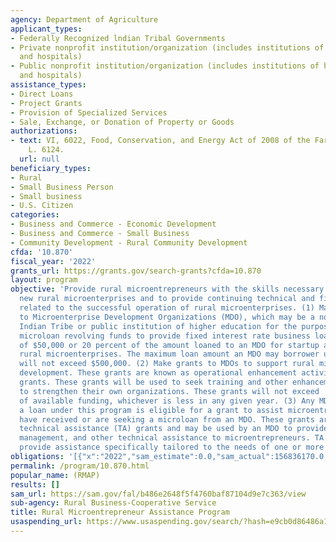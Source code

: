 ```yaml
---
agency: Department of Agriculture
applicant_types:
- Federally Recognized lndian Tribal Governments
- Private nonprofit institution/organization (includes institutions of higher education
  and hospitals)
- Public nonprofit institution/organization (includes institutions of higher education
  and hospitals)
assistance_types:
- Direct Loans
- Project Grants
- Provision of Specialized Services
- Sale, Exchange, or Donation of Property or Goods
authorizations:
- text: VI, 6022, Food, Conservation, and Energy Act of 2008 of the Farm Bill. Pub.
    L. 6124.
  url: null
beneficiary_types:
- Rural
- Small Business Person
- Small business
- U.S. Citizen
categories:
- Business and Commerce - Economic Development
- Business and Commerce - Small Business
- Community Development - Rural Community Development
cfda: '10.870'
fiscal_year: '2022'
grants_url: https://grants.gov/search-grants?cfda=10.870
layout: program
objective: 'Provide rural microentrepreneurs with the skills necessary to establish
  new rural microenterprises and to provide continuing technical and financial assistance
  related to the successful operation of rural microenterprises. (1) Make direct loans
  to Microenterprise Development Organizations (MDO), which may be a non-profit entity,
  Indian Tribe or public institution of higher education for the purpose of capitalizing
  microloan revolving funds to provide fixed interest rate business loans of the lesser
  of $50,000 or 20 percent of the amount loaned to an MDO for startup and growing
  rural microenterprises. The maximum loan amount an MDO may borrower under this program
  will not exceed $500,000. (2) Make grants to MDOs to support rural microenterprise
  development. These grants are known as operational enhancement activities or services
  grants. These grants will be used to seek training and other enhancement services
  to strengthen their own organizations. These grants will not exceed  10 percent
  of available funding, whichever is less in any given year. (3) Any MDO that receives
  a loan under this program is eligible for a grant to assist microentrepreneurs who
  have received or are seeking a microloan from an MDO. These grants are known as
  technical assistance (TA) grants and may be used by an MDO to provide marketing,
  management, and other technical assistance to microentrepreneurs. TA grants will
  provide assistance specifically tailored to the needs of one or more microentrepreneurs.  '
obligations: '[{"x":"2022","sam_estimate":0.0,"sam_actual":156836170.0,"usa_spending_actual":3181022.18},{"x":"2023","sam_estimate":43796934.0,"sam_actual":0.0,"usa_spending_actual":3708053.2},{"x":"2024","sam_estimate":150000000.0,"sam_actual":0.0,"usa_spending_actual":959334.0}]'
permalink: /program/10.870.html
popular_name: (RMAP)
results: []
sam_url: https://sam.gov/fal/b486e2648f5f4760baf87104d9e7c363/view
sub-agency: Rural Business-Cooperative Service
title: Rural Microentrepreneur Assistance Program
usaspending_url: https://www.usaspending.gov/search/?hash=e9cb0d86486a112d4cddfa691d6abc96
---
```

